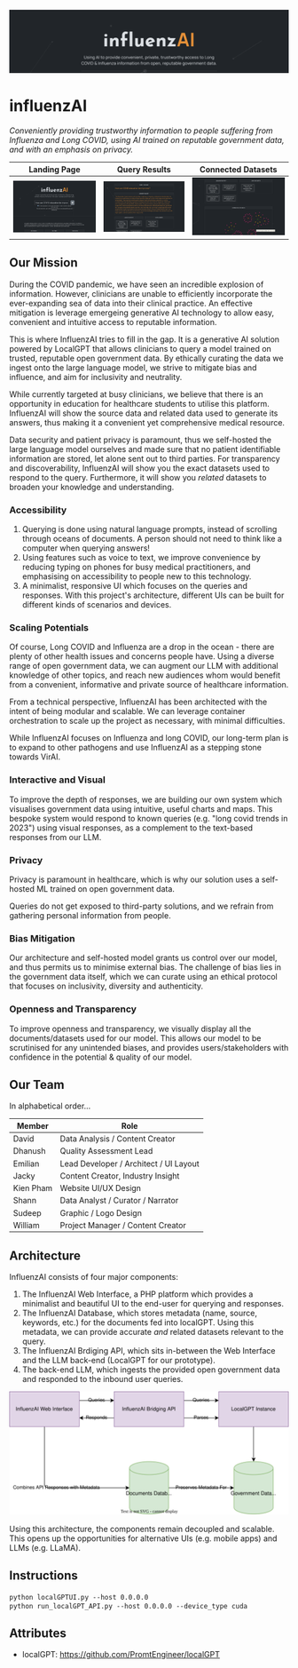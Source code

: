 <html>
    <p align='center'>
        <img src='./doc/banner.png'>
    </p>
</html>

# influenzAI

*Conveniently providing trustworthy information to people suffering from Influenza and Long COVID, using AI trained on reputable government data, and with an emphasis on privacy.*

| Landing Page                 | Query Results                | Connected Datasets           |
| ---------------------------- | ---------------------------- | ---------------------------- |
| ![](./doc/screenshot-01.png) | ![](./doc/screenshot-02.png) | ![](./doc/screenshot-03.png) |

## Our Mission

During the COVID pandemic, we have seen an incredible explosion of information. However, clinicians are unable to efficiently incorporate the ever-expanding sea of data into their clinical practice. An effective mitigation is leverage emergeing generative AI technology to allow easy, convenient and intuitive access to reputable information.

This is where InfluenzAI tries to fill in the gap. It is a generative AI solution powered by LocalGPT that allows clinicians to query a model trained on trusted, reputable open government data. By ethically curating the data we ingest onto the large language model, we strive to mitigate bias and influence, and aim for inclusivity and neutrality.

While currently targeted at busy clinicians, we believe that there is an opportunity in education for healthcare students to utilise this platform. InfluenzAI will show the source data and related data used to generate its answers, thus making it a convenient yet comprehensive medical resource.

Data security and patient privacy is paramount, thus we self-hosted the large language model ourselves and made sure that no patient identifiable information are stored, let alone sent out to third parties. For transparency and discoverability, InfluenzAI will show you the exact datasets used to respond to the query. Furthermore, it will show you *related* datasets to broaden your knowledge and understanding.

### Accessibility

1. Querying is done using natural language prompts, instead of scrolling through oceans of documents. A person should not need to think like a computer when querying answers!
2. Using features such as voice to text, we improve convenience by reducing typing on phones for busy medical practitioners, and emphasising on accessibility to people new to this technology.
3. A minimalist, responsive UI which focuses on the queries and responses. With this project's architecture, different UIs can be built for different kinds of scenarios and devices.

### Scaling Potentials

Of course, Long COVID and Influenza are a drop in the ocean - there are plenty of other health issues and concerns people have. Using a diverse range of open government data, we can augment our LLM with additional knowledge of other topics, and reach new audiences whom would benefit from a convenient, informative and private source of healthcare information.

From a technical perspective, InfluenzAI has been architected with the intent of being modular and scalable. We can leverage container orchestration to scale up the project as necessary, with minimal difficulties.

While InfluenzAI focuses on Influenza and long COVID, our long-term plan is to expand to other pathogens and use InfluenzAI as a stepping stone towards VirAI.

### Interactive and Visual

To improve the depth of responses, we are building our own system which visualises government data using intuitive, useful charts and maps. This bespoke system would respond to known queries (e.g. "long covid trends in 2023") using visual responses, as a complement to the text-based responses from our LLM.

### Privacy

Privacy is paramount in healthcare, which is why our solution uses a self-hosted ML trained on open government data.

Queries do not get exposed to third-party solutions, and we refrain from gathering personal information from people.

### Bias Mitigation

Our architecture and self-hosted model grants us control over our model, and thus permits us to minimise external bias. The challenge of bias lies in the government data itself, which we can curate using an ethical protocol that focuses on inclusivity, diversity and authenticity.

### Openness and Transparency

To improve openness and transparency, we visually display all the documents/datasets used for our model. This allows our model to be scrutinised for any unintended biases, and provides users/stakeholders with confidence in the potential & quality of our model.

## Our Team

In alphabetical order...

| Member    | Role                                   |
| --------- | -------------------------------------- |
| David     | Data Analysis / Content Creator        |
| Dhanush   | Quality Assessment Lead                |
| Emilian   | Lead Developer / Architect / UI Layout |
| Jacky     | Content Creator, Industry Insight      |
| Kien Pham | Website UI/UX Design                   |
| Shann     | Data Analyst / Curator / Narrator      |
| Sudeep    | Graphic / Logo Design                  |
| William   | Project Manager / Content Creator      |

## Architecture

InfluenzAI consists of four major components:

1. The InfluenzAI Web Interface, a PHP platform which provides a minimalist and beautiful UI to the end-user for querying and responses.
2. The InfluenzAI Database, which stores metadata (name, source, keywords, etc.) for the documents fed into localGPT. Using this metadata, we can provide accurate *and* related datasets relevant to the query.
3. The InfluenzAI Brdiging API, which sits in-between the Web Interface and the LLM back-end (LocalGPT for our prototype).
4. The back-end LLM, which ingests the provided open government data and responded to the inbound user queries.

![architecture](./doc/architecture.svg)

Using this architecture, the components remain decoupled and scalable. This opens up the opportunities for alternative UIs (e.g. mobile apps) and LLMs (e.g. LLaMA).

## Instructions

```
python localGPTUI.py --host 0.0.0.0
python run_localGPT_API.py --host 0.0.0.0 --device_type cuda
```

## Attributes

- localGPT: https://github.com/PromtEngineer/localGPT
